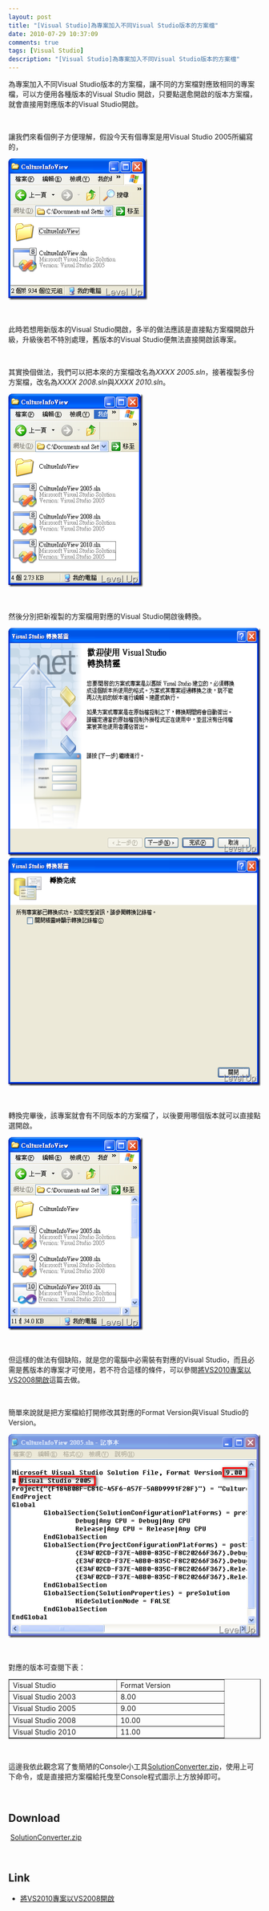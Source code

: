 ```yaml
---
layout: post
title: "[Visual Studio]為專案加入不同Visual Studio版本的方案檔"
date: 2010-07-29 10:37:09
comments: true
tags: [Visual Studio]
description: "[Visual Studio]為專案加入不同Visual Studio版本的方案檔"
---
```

<p>為專案加入不同Visual Studio版本的方案檔，讓不同的方案檔對應致相同的專案檔，可以方便用各種版本的Visual Studio 開啟，只要點選愈開啟的版本方案檔，就會直接用對應版本的Visual Studio開啟。</p>  <p> </p>  <p>讓我們來看個例子方便理解，假設今天有個專案是用Visual Studio 2005所編寫的，</p>  <p><img style="border-top-width: 0px; border-left-width: 0px; border-bottom-width: 0px; border-right-width: 0px" height="282" alt="image" width="278" border="0" src="\images\posts\16890\image_thumb.png" /></a></p>  <p> </p>  <p>此時若想用新版本的Visual Studio開啟，多半的做法應該是直接點方案檔開啟升級，升級後若不特別處理，舊版本的Visual Studio便無法直接開啟該專案。</p>  <p> </p>  <p>其實換個做法，我們可以把本來的方案檔改名為<em>XXXX 2005.sln</em>，接著複製多份方案檔，改名為<em>XXXX 2008.sln</em>與<em>XXXX 2010.sln</em>。</p>  <p><a href="http://files.dotblogs.com.tw/larrynung/1007/4588ed2e77b7_AEF2/image6.png"><img style="border-top-width: 0px; border-left-width: 0px; border-bottom-width: 0px; border-right-width: 0px" height="385" alt="image" width="269" border="0" src="\images\posts\16890\image6_thumb.png" /></a></p>  <p> </p>  <p>然後分別把新複製的方案檔用對應的Visual Studio開啟後轉換。</p>  <p><a href="http://files.dotblogs.com.tw/larrynung/1007/4588ed2e77b7_AEF2/image9.png"><img style="border-top-width: 0px; border-left-width: 0px; border-bottom-width: 0px; border-right-width: 0px" height="455" alt="image" width="579" border="0" src="\images\posts\16890\image9_thumb.png" /></a> <a href="http://files.dotblogs.com.tw/larrynung/1007/4588ed2e77b7_AEF2/image12.png"><img style="border-top-width: 0px; border-left-width: 0px; border-bottom-width: 0px; border-right-width: 0px" height="455" alt="image" width="579" border="0" src="\images\posts\16890\image12_thumb.png" /></a></p>  <p> </p>  <p>轉換完畢後，該專案就會有不同版本的方案檔了，以後要用哪個版本就可以直接點選開啟。</p>  <p><a href="http://files.dotblogs.com.tw/larrynung/1007/4588ed2e77b7_AEF2/image15.png"><img style="border-top-width: 0px; border-left-width: 0px; border-bottom-width: 0px; border-right-width: 0px" height="385" alt="image" width="269" border="0" src="\images\posts\16890\image15_thumb.png" /></a></p>  <p> </p>  <p>但這樣的做法有個缺陷，就是您的電腦中必需裝有對應的Visual Studio，而且必需是舊版本的專案才可使用，若不符合這樣的條件，可以參閱<a target="_blank" href="http://www.dotblogs.com.tw/lastsecret/archive/2010/07/26/16816.aspx">將VS2010專案以VS2008開啟</a>這篇去做。</p>  <p> </p>  <p>簡單來說就是把方案檔給打開修改其對應的Format Version與Visual Studio的Version。</p>  <p><a href="http://files.dotblogs.com.tw/larrynung/1007/4588ed2e77b7_AEF2/image_8.png"><img style="border-top-width: 0px; border-left-width: 0px; border-bottom-width: 0px; border-right-width: 0px" height="406" alt="image" width="509" border="0" src="\images\posts\16890\image_thumb_1.png" /></a></p>  <p> </p>  <p>對應的版本可查閱下表：</p>  <table cellspacing="0" cellpadding="2" width="400" border="1"><tbody>     <tr>       <td valign="top" width="200">Visual Studio</td>        <td valign="top" width="200">Format Version</td>     </tr>      <tr>       <td valign="top" width="200">Visual Studio 2003</td>        <td valign="top" width="200">8.00</td>     </tr>      <tr>       <td valign="top" width="200">Visual Studio 2005</td>        <td valign="top" width="200">9.00</td>     </tr>      <tr>       <td valign="top" width="200">Visual Studio 2008</td>        <td valign="top" width="200">10.00</td>     </tr>      <tr>       <td valign="top" width="200">Visual Studio 2010</td>        <td valign="top" width="200">11.00</td>     </tr>   </tbody></table>  <p> </p>  <p>這邊我依此觀念寫了隻簡陋的Console小工具<a href="http://Files.Dotblogs.com.tw/larrynung/1007/201073018549726.zip">SolutionConverter.zip</a>，使用上可下命令，或是直接把方案檔給托曳至Console程式圖示上方放掉即可。</p>  <p> </p>  <h2>Download</h2>  <p> <a href="http://Files.Dotblogs.com.tw/larrynung/1007/201073018549726.zip">SolutionConverter.zip</a></p>  <p> </p>  <h2>Link</h2>  <ul>   <li><a target="_blank" href="http://www.dotblogs.com.tw/lastsecret/archive/2010/07/26/16816.aspx">將VS2010專案以VS2008開啟</li> </ul>